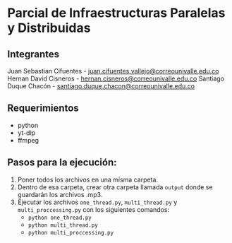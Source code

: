 # Parcial de Infraestructuras Paralelas y Distribuidas

## Integrantes

Juan Sebastian Cifuentes - juan.cifuentes.vallejo@correounivalle.edu.co
Hernan David Cisneros - hernan.cisneros@correounivalle.edu.co
Santiago Duque Chacón - santiago.duque.chacon@correounivalle.edu.co


## Requerimientos

- python
- yt-dlp
- ffmpeg

## Pasos para la ejecución:

1. Poner todos los archivos en una misma carpeta.
2. Dentro de esa carpeta, crear otra carpeta llamada `output` donde se guardarán los archivos .mp3.
3. Ejecutar los archivos `one_thread.py`, `multi_thread.py` y `multi_proccessing.py` con los siguientes comandos:
   - `python one_thread.py`
   - `python multi_thread.py`
   - `python multi_proccessing.py`
